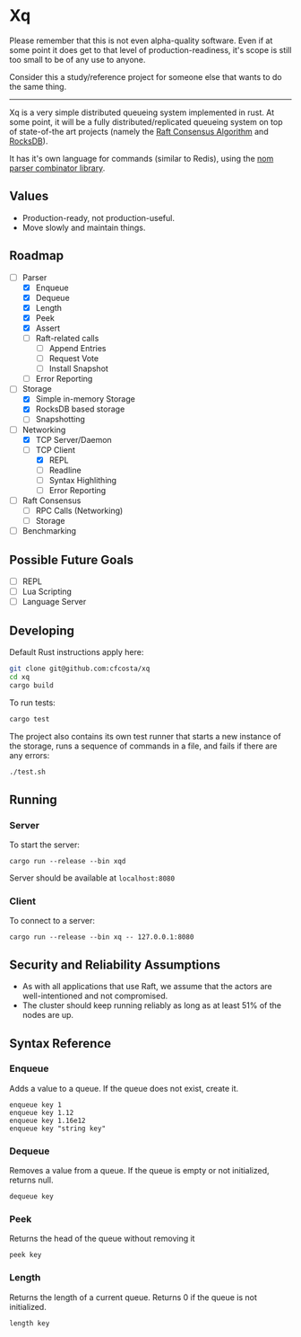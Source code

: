 # Xq

Please remember that this is not even alpha-quality software. Even if at some
point it does get to that level of production-readiness, it's scope is still
too small to be of any use to anyone.

Consider this a study/reference project for someone else that wants to do the
same thing.

---

Xq is a very simple distributed queueing system implemented in rust. At some
point, it will be a fully distributed/replicated queueing system on top of
state-of-the art projects (namely the [Raft Consensus
Algorithm](https://raft.github.io/) and [RocksDB](https://rocksdb.org/)).

It has it's own language for commands (similar to Redis), using the [nom parser
combinator library](https://github.com/Geal/nom).

## Values

- Production-ready, not production-useful.
- Move slowly and maintain things.

## Roadmap

- [ ] Parser
  - [x] Enqueue
  - [x] Dequeue
  - [x] Length
  - [x] Peek
  - [x] Assert
  - [ ] Raft-related calls
    - [ ] Append Entries
    - [ ] Request Vote
    - [ ] Install Snapshot
  - [ ] Error Reporting
- [ ] Storage
  - [x] Simple in-memory Storage
  - [x] RocksDB based storage
  - [ ] Snapshotting
- [ ] Networking
  - [x] TCP Server/Daemon
  - [ ] TCP Client
    - [x] REPL
    - [ ] Readline
    - [ ] Syntax Highlithing
    - [ ] Error Reporting
- [ ] Raft Consensus
  - [ ] RPC Calls (Networking)
  - [ ] Storage
- [ ] Benchmarking

## Possible Future Goals

- [ ] REPL
- [ ] Lua Scripting
- [ ] Language Server

## Developing

Default Rust instructions apply here:

```sh
git clone git@github.com:cfcosta/xq
cd xq
cargo build
```

To run tests:

```sh
cargo test
```

The project also contains its own test runner that starts a new instance of the
storage, runs a sequence of commands in a file, and fails if there are any errors:

```sh
./test.sh
```

## Running

### Server 

To start the server:

```
cargo run --release --bin xqd
```

Server should be available at `localhost:8080`

### Client 

To connect to a server:

```
cargo run --release --bin xq -- 127.0.0.1:8080
```

## Security and Reliability Assumptions

- As with all applications that use Raft, we assume that the actors are
  well-intentioned and not compromised.
- The cluster should keep running reliably as long as at least 51% of the nodes
  are up.

## Syntax Reference

### Enqueue

Adds a value to a queue. If the queue does not exist, create it.

```
enqueue key 1
enqueue key 1.12
enqueue key 1.16e12
enqueue key "string key"
```

### Dequeue

Removes a value from a queue. If the queue is empty or not initialized, returns null.

```
dequeue key
```

### Peek

Returns the head of the queue without removing it

```
peek key
```

### Length

Returns the length of a current queue. Returns 0 if the queue is not initialized.

```
length key
```
